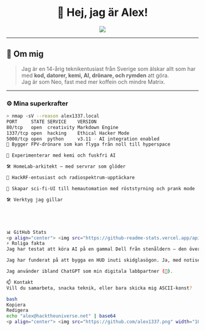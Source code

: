 <!-- Alex1337's GitHub Profile README -->

<h1 align="center">👋 Hej, jag är Alex!</h1>
<p align="center">
  <img src="https://readme-typing-svg.herokuapp.com?color=0FF7F7&lines=Tech+nörd.;Etisk+hacker+under+utbildning.;Drönarbyggare.;AI-fantast.;Rymden+är+mitt+element.;Jag+skrattar+åt+bash-skript." />
</p>

---

## 🧠 Om mig

> Jag är en 14-årig teknikentusiast från Sverige som älskar allt som har med **kod, datorer, kemi, AI, drönare, och rymden** att göra.  
> Jag är som Neo, fast med mer koffein och mindre Matrix.

---

### ⚙️ Mina superkrafter
```bash
> nmap -sV --reason alex1337.local
PORT     STATE SERVICE    VERSION
80/tcp   open  creativity Markdown Engine
1337/tcp open  hacking    Ethical Hacker Mode
5000/tcp open  python     v3.11 - AI integration enabled
🔧 Bygger FPV-drönare som kan flyga från noll till hyperspace

🧪 Experimenterar med kemi och fuskfri AI

🛠 HomeLab-arkitekt – med servrar som glöder

📡 HackRF-entusiast och radiospektrum-upptäckare

🤖 Skapar sci-fi-UI till hemautomation med röststyrning och prank mode

🛠 Verktyg jag gillar





📊 GitHub Stats
<p align="center"> <img src="https://github-readme-stats.vercel.app/api?username=alex1337&show_icons=true&theme=tokyonight&hide_border=true" /> <img src="https://github-readme-streak-stats.herokuapp.com?user=alex1337&theme=tokyonight&hide_border=true" /> </p>
⚡ Roliga fakta
Jag har testat att köra AI på en gammal Dell från stenåldern – den överlevde, knappt.

Jag har funderat på att bygga en HUD inuti skidglasögon. Ja, med notiser, karta och kompisar i realtid.

Jag använder ibland ChatGPT som min digitala labbpartner (👀).

📫 Kontakt
Vill du samarbeta, snacka teknik, eller bara skicka mig ASCII-konst?

bash
Kopiera
Redigera
echo "alex@hacktheuniverse.net" | base64
<p align="center"> <img src="https://github.com/alex1337.png" width="100" style="border-radius: 50%;" /> </p> <h4 align="center">“Tryckt på F12 innan jag kunde cykla.”</h4>
